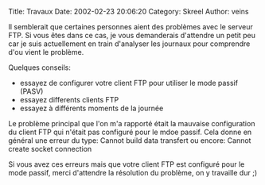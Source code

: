 Title: Travaux
Date: 2002-02-23 20:06:20
Category: Skreel
Author: veins

Il semblerait que certaines personnes aient des problèmes avec le serveur FTP. Si vous êtes dans ce cas, je vous demanderais d'attendre un petit peu car je suis actuellement en train d'analyser les journaux pour comprendre d'ou vient le problème.

Quelques conseils:
- essayez de configurer votre client FTP pour utiliser le mode passif (PASV)
- essayez differents clients FTP
- essayez à différents moments de la journée

Le problème principal que l'on m'a rapporté était la mauvaise configuration du client FTP qui n'était pas configuré pour le mdoe passif. Cela donne en général une erreur du type:
Cannot build data transfert
ou encore:
Cannot create socket connection

Si vous avez ces erreurs mais que votre client FTP est configuré pour le mode passif, merci d'attendre la résolution du problème, on y travaille dur  ;)